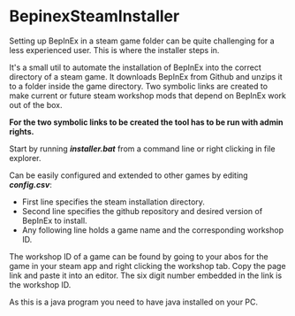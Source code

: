 # BepinexSteamInstaller

Setting up BepInEx in a steam game folder can be quite challenging for a less experienced user.
This is where the installer steps in.

It's a small util to automate the installation of BepInEx into the correct directory of a steam game.
It downloads BepInEx from Github and unzips it to a folder inside the game directory. 
Two symbolic links are created to make current or future steam workshop mods that depend on BepInEx work out of the box.

**For the two symbolic links to be created the tool has to be run with admin rights.**

Start by running **_installer.bat_** from a command line or right clicking in file explorer.

Can be easily configured and extended to other games by editing **_config.csv_**:
- First line specifies the steam installation directory.
- Second line specifies the github repository and desired version of BepInEx to install.
- Any following line holds a game name and the corresponding workshop ID.

The workshop ID of a game can be found by going to your abos for the game in your steam app and right clicking the workshop tab.
Copy the page link and paste it into an editor. The six digit number embedded in the link is the workshop ID.

As this is a java program you need to have java installed on your PC.